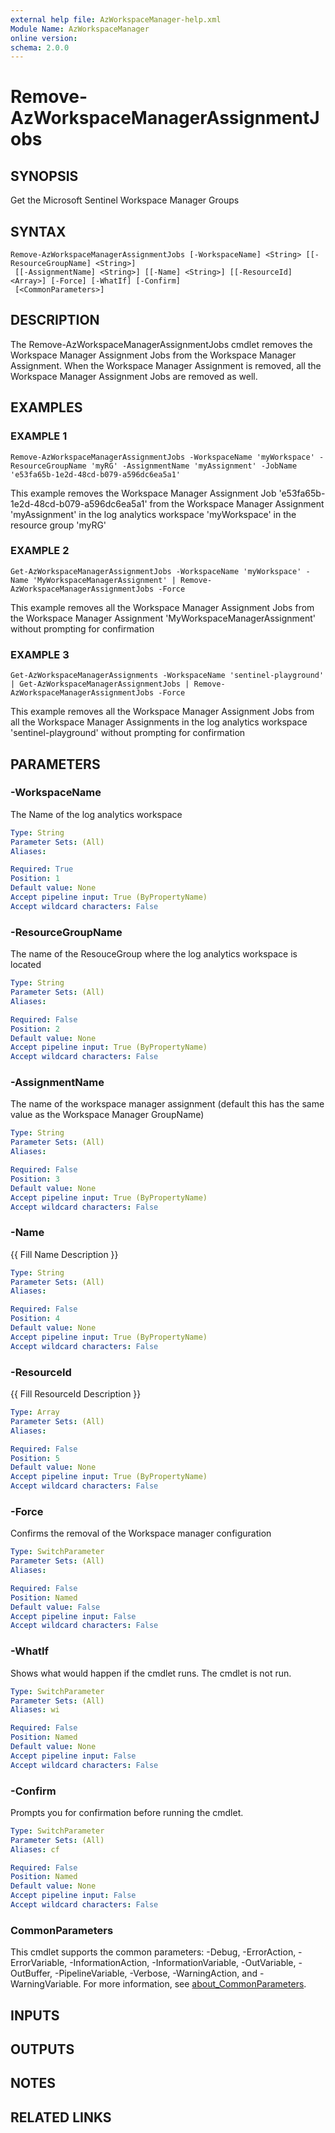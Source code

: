 ```yaml
---
external help file: AzWorkspaceManager-help.xml
Module Name: AzWorkspaceManager
online version:
schema: 2.0.0
---
```


# Remove-AzWorkspaceManagerAssignmentJobs

## SYNOPSIS
Get the Microsoft Sentinel Workspace Manager Groups

## SYNTAX

```
Remove-AzWorkspaceManagerAssignmentJobs [-WorkspaceName] <String> [[-ResourceGroupName] <String>]
 [[-AssignmentName] <String>] [[-Name] <String>] [[-ResourceId] <Array>] [-Force] [-WhatIf] [-Confirm]
 [<CommonParameters>]
```

## DESCRIPTION
The Remove-AzWorkspaceManagerAssignmentJobs cmdlet removes the Workspace Manager Assignment Jobs from the Workspace Manager Assignment.
When the Workspace Manager Assignment is removed, all the Workspace Manager Assignment Jobs are removed as well.

## EXAMPLES

### EXAMPLE 1
```
Remove-AzWorkspaceManagerAssignmentJobs -WorkspaceName 'myWorkspace' -ResourceGroupName 'myRG' -AssignmentName 'myAssignment' -JobName 'e53fa65b-1e2d-48cd-b079-a596dc6ea5a1'
```

This example removes the Workspace Manager Assignment Job 'e53fa65b-1e2d-48cd-b079-a596dc6ea5a1' from the Workspace Manager Assignment 'myAssignment' in the log analytics workspace 'myWorkspace' in the resource group 'myRG'

### EXAMPLE 2
```
Get-AzWorkspaceManagerAssignmentJobs -WorkspaceName 'myWorkspace' -Name 'MyWorkspaceManagerAssignment' | Remove-AzWorkspaceManagerAssignmentJobs -Force
```

This example removes all the Workspace Manager Assignment Jobs from the Workspace Manager Assignment 'MyWorkspaceManagerAssignment' without prompting for confirmation

### EXAMPLE 3
```
Get-AzWorkspaceManagerAssignments -WorkspaceName 'sentinel-playground' | Get-AzWorkspaceManagerAssignmentJobs | Remove-AzWorkspaceManagerAssignmentJobs -Force
```

This example removes all the Workspace Manager Assignment Jobs from all the Workspace Manager Assignments in the log analytics workspace 'sentinel-playground' without prompting for confirmation

## PARAMETERS

### -WorkspaceName
The Name of the log analytics workspace

```yaml
Type: String
Parameter Sets: (All)
Aliases:

Required: True
Position: 1
Default value: None
Accept pipeline input: True (ByPropertyName)
Accept wildcard characters: False
```

### -ResourceGroupName
The name of the ResouceGroup where the log analytics workspace is located

```yaml
Type: String
Parameter Sets: (All)
Aliases:

Required: False
Position: 2
Default value: None
Accept pipeline input: True (ByPropertyName)
Accept wildcard characters: False
```

### -AssignmentName
The name of the workspace manager assignment (default this has the same value as the Workspace Manager GroupName)

```yaml
Type: String
Parameter Sets: (All)
Aliases:

Required: False
Position: 3
Default value: None
Accept pipeline input: True (ByPropertyName)
Accept wildcard characters: False
```

### -Name
{{ Fill Name Description }}

```yaml
Type: String
Parameter Sets: (All)
Aliases:

Required: False
Position: 4
Default value: None
Accept pipeline input: True (ByPropertyName)
Accept wildcard characters: False
```

### -ResourceId
{{ Fill ResourceId Description }}

```yaml
Type: Array
Parameter Sets: (All)
Aliases:

Required: False
Position: 5
Default value: None
Accept pipeline input: True (ByPropertyName)
Accept wildcard characters: False
```

### -Force
Confirms the removal of the Workspace manager configuration

```yaml
Type: SwitchParameter
Parameter Sets: (All)
Aliases:

Required: False
Position: Named
Default value: False
Accept pipeline input: False
Accept wildcard characters: False
```

### -WhatIf
Shows what would happen if the cmdlet runs.
The cmdlet is not run.

```yaml
Type: SwitchParameter
Parameter Sets: (All)
Aliases: wi

Required: False
Position: Named
Default value: None
Accept pipeline input: False
Accept wildcard characters: False
```

### -Confirm
Prompts you for confirmation before running the cmdlet.

```yaml
Type: SwitchParameter
Parameter Sets: (All)
Aliases: cf

Required: False
Position: Named
Default value: None
Accept pipeline input: False
Accept wildcard characters: False
```

### CommonParameters
This cmdlet supports the common parameters: -Debug, -ErrorAction, -ErrorVariable, -InformationAction, -InformationVariable, -OutVariable, -OutBuffer, -PipelineVariable, -Verbose, -WarningAction, and -WarningVariable. For more information, see [about_CommonParameters](http://go.microsoft.com/fwlink/?LinkID=113216).

## INPUTS

## OUTPUTS

## NOTES

## RELATED LINKS
